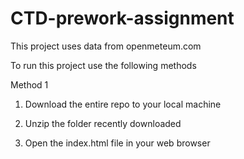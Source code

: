 # CTD-prework-assignment

This project uses data from openmeteum.com

To run this project use the following methods

Method 1
1) Download the entire repo to your local machine

2) Unzip the folder recently downloaded

3) Open the index.html file in your web browser
